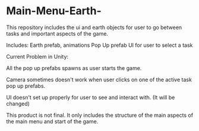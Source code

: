 # Main-Menu-Earth-
This repository includes the ui and earth objects for user to go between tasks and important aspects of the game. 

Includes:
Earth prefab, animations
Pop Up prefab
UI for user to select a task


 Current Problem in Unity:

 All the pop up prefabs spawns as user starts the game. 
 
 Camera sometimes doesn't work when user clicks on one of the active task pop up prefabs.
 
 UI doesn't set up properly for user to see and interact with. (It will be changed)


 This product is not final. It only includes the structure of the main aspects of the main menu and start of the game.


